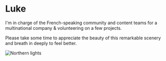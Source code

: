 # Luke

I'm in charge of the French-speaking community and content teams for a multinational company & volunteering on a few projects.<br /> 

Please take some time to appreciate the beauty of this remarkable scenery and breath in deeply to feel better.

![Northern lights](https://auroratracks.com/wp-content/uploads/2022/08/tours-to-norway-northern-lights.jpg)
